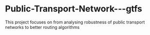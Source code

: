 # Public-Transport-Network---gtfs
This project focuses on from analysing robustness of public transport networks to better routing algorithms
